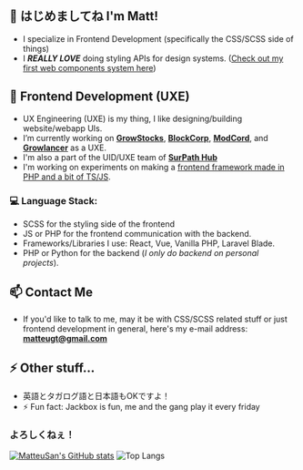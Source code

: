 ## 👋 はじめましてね I'm Matt! 

- I specialize in Frontend Development (specifically the CSS/SCSS side of things)
- I ***REALLY LOVE*** doing styling APIs for design systems. ([Check out my first web components system here](https://github.com/GrowStocks/stack))

## 🎨 Frontend Development (UXE)
- UX Engineering (UXE) is my thing, I like designing/building website/webapp UIs.
- I’m currently working on <a href="https://growstocks.xyz">**GrowStocks**</a>, <a href="https://blockcorp.xyz">**BlockCorp**</a>, <a href="https://modcord.xyz">**ModCord**</a>, and <a href="#">**Growlancer**</a> as a UXE.
- I'm also a part of the UID/UXE team of <a href="https://surpathhub.github.io/">**SurPath Hub**</a>
- I'm working on experiments on making a [frontend framework made in PHP and a bit of TS/JS](https://github.com/MatteuSan/GaikanPHP).

### 💻 Language Stack:
- SCSS for the styling side of the frontend
- JS or PHP for the frontend communication with the backend.
- Frameworks/Libraries I use: React, Vue, Vanilla PHP, Laravel Blade.
- PHP or Python for the backend (*I only do backend on personal projects*).

## 📫 Contact Me
- If you'd like to talk to me, may it be with CSS/SCSS related stuff or just frontend development in general, here's my e-mail address: **matteugt@gmail.com**

## ⚡ Other stuff...
- 英語とタガログ語と日本語もOKですよ！
- ⚡ Fun fact: Jackbox is fun, me and the gang play it every friday

### よろしくねぇ！

[![MatteuSan's GitHub stats](https://github-readme-stats.vercel.app/api?username=MatteuSan&theme=great-gatsby&layout=compact&hide_border=true&bg_color=181818)](https://github.com/anuraghazra/github-readme-stats)
![Top Langs](https://github-readme-stats.vercel.app/api/top-langs/?username=MatteuSan&theme=great-gatsby&layout=compact&hide_border=true&bg_color=181818)

